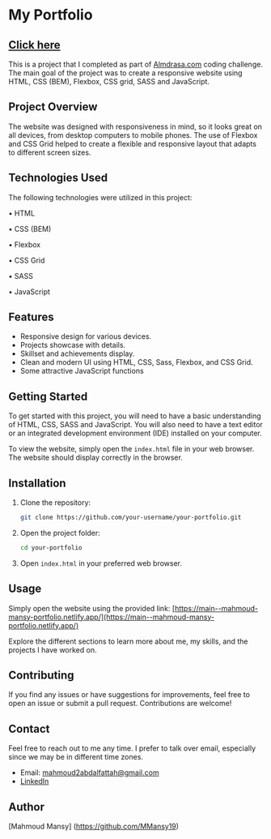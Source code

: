 # My Portfolio
## [Click here](https://mmansy-portfolio.netlify.app/)
This is a project that I completed as part of [Almdrasa.com](https://almdrasa.com/)
 coding challenge. The main goal of the project was to create a responsive website using HTML, CSS (BEM), Flexbox, CSS grid, SASS and JavaScript.

## Project Overview

The website was designed with responsiveness in mind, so it looks great on all devices, from desktop computers to mobile phones. The use of Flexbox and CSS Grid helped to create a flexible and responsive layout that adapts to different screen sizes.

## Technologies Used

The following technologies were utilized in this project:

•  HTML

•  CSS (BEM)

•  Flexbox

•  CSS Grid

•  SASS

•  JavaScript

## Features

- Responsive design for various devices.
- Projects showcase with details.
- Skillset and achievements display.
- Clean and modern UI using HTML, CSS, Sass, Flexbox, and CSS Grid.
- Some attractive JavaScript functions

## Getting Started

To get started with this project, you will need to have a basic understanding of HTML, CSS, SASS and JavaScript. You will also need to have a text editor or an integrated development environment (IDE) installed on your computer.

To view the website, simply open the `index.html` file in your web browser. The website should display correctly in the browser.
## Installation

1. Clone the repository:

    ```bash
    git clone https://github.com/your-username/your-portfolio.git
    ```

2. Open the project folder:

    ```bash
    cd your-portfolio
    ```

3. Open `index.html` in your preferred web browser.

## Usage

Simply open the website using the provided link: [https://main--mahmoud-mansy-portfolio.netlify.app/](https://main--mahmoud-mansy-portfolio.netlify.app/)

Explore the different sections to learn more about me, my skills, and the projects I have worked on.


## Contributing

If you find any issues or have suggestions for improvements, feel free to open an issue or submit a pull request. Contributions are welcome!

## Contact
Feel free to reach out to me any time. I prefer to talk over email, especially since we may be in different time zones.

- Email: [mahmoud2abdalfattah@gmail.com](mailto:mahmoud2abdalfattah@gmail.com)
- [LinkedIn](https://www.linkedin.com/in/mahmoud-mansy-a189a5232/)

## Author
[Mahmoud Mansy] (https://github.com/MMansy19)
